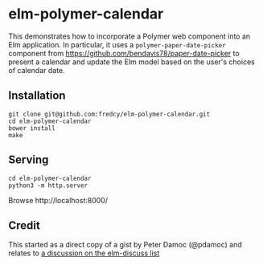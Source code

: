 # elm-polymer-calendar

This demonstrates how to incorporate a Polymer web component into an Elm application.
In particular, it uses a `polymer-paper-date-picker` component from https://github.com/bendavis78/paper-date-picker to present a calendar and update the Elm model based on the user's choices of calendar date.

## Installation

```shell
git clone git@github.com:fredcy/elm-polymer-calendar.git
cd elm-polymer-calendar
bower install
make
```

## Serving
```
cd elm-polymer-calendar
python3 -m http.server
```

Browse http://localhost:8000/

## Credit

This started as a direct copy of a gist by Peter Damoc (@pdamoc) and relates to
[a discussion on the elm-discuss list](https://groups.google.com/forum/#!topic/elm-discuss/8Q2xwRh6UYc)

